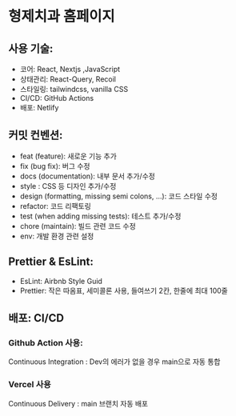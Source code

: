
# 형제치과 홈페이지

## 사용 기술:
- 코어: React, Nextjs ,JavaScript
- 상태관리: React-Query, Recoil
- 스타일링: tailwindcss, vanilla CSS
- CI/CD: GitHub Actions
- 배포: Netlify

## 커밋 컨벤션:
- feat (feature): 새로운 기능 추가
- fix (bug fix): 버그 수정
- docs (documentation): 내부 문서 추가/수정
- style : CSS 등 디자인 추가/수정
- design (formatting, missing semi colons, …): 코드 스타일 수정
- refactor: 코드 리팩토링
- test (when adding missing tests): 테스트 추가/수정
- chore (maintain): 빌드 관련 코드 수정
- env: 개발 환경 관련 설정

## Prettier & EsLint:
- EsLint: Airbnb Style Guid
- Prettier: 작은 따옴표, 세미콜론 사용, 들여쓰기 2칸, 한줄에 최대 100줄

## 배포: CI/CD
### Github Action 사용:
Continuous Integration : Dev의 에러가 없을 경우 main으로 자동 통합

### Vercel 사용
Continuous Delivery : main 브랜치 자동 배포
